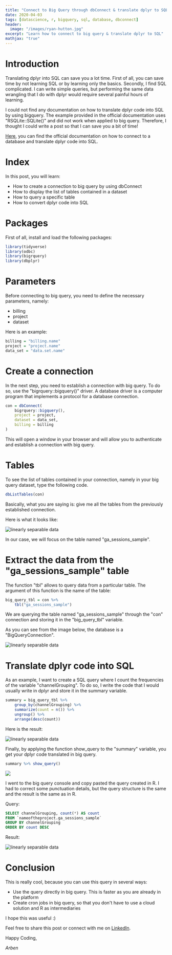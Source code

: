 ```yaml
---
title: "Connect to Big Query through dbConnect & translate dplyr to SQL"
date: 2020-04-03
tags: [datascience, r, bigquery, sql, database, dbconnect]
header:
  image: "/images/ryan-hutton.jpg"
excerpt: "Learn how to connect to big query & translate dplyr to SQL"
mathjax: "true"
---
```


# Introduction
Translating dplyr into SQL can save you a lot time. First of all, you can save time by not learning SQL or by learning only the basics. Secondly, I find SQL complicated. I can write simple queries, but performing the same data wrangling that I do with dplyr would require several painful hours of learning.

I could not find any documentation on how to translate dplyr code into SQL by using bigquery. The example provided in the official documentation uses "RSQLite::SQLite()"  and did not work when applied to big query. Therefore, I thought I could write a post so that I can save you a bit of time!

[Here](https://dbplyr.tidyverse.org/index.html), you can find the official documentation on how to connect to a database and translate dplyr code into SQL.

# Index
In this post, you will learn:

* How to create a connection to big query by using dbConnect
* How to display the list of tables contained in a dataset
* How to query a specific table
* How to convert dplyr code into SQL

# Packages

First of all, install and load the following packages:

```r
library(tidyverse)
library(odbc)
library(bigrquery)
library(dbplyr)
```

# Parameters

Before connecting to big query, you need to define the necessary parameters, namely:

* billing
* project
* dataset

Here is an example:

```r
billing = "billing.name"
project = "project.name"
data_set = "data.set.name"
```

# Create a connection

In the next step, you need to establish a connection with big query. To do so, use the "bigrquery::bigquery()" driver. A database driver is a computer program that implements a protocol for a database connection.

```r
con = dbConnect(
    bigrquery::bigquery(),
    project = project,
    dataset = data_set,
    billing = billing
)
```

This will open a window in your browser and will allow you to authenticate and establish a connection with big query.

# Tables

To see the list of tables contained in your connection, namely in your big query dataset, type the following code.

```r
dbListTables(con)
```

Basically, what you are saying is: give me all the tables from the previously established connection.

Here is what it looks like:

<img src="{{ site.url }}{{ site.baseurl }}/images/article-2-connect-to-bigquery/article-2-image-1.jpg" alt="linearly separable data">

In our case, we will focus on the table named "ga_sessions_sample".

# Extract the data from the "ga_sessions_sample" table

The function "tbl" allows to query data from a particular table. The argument of this function is the name of the table:

```r
big_query_tbl = con %>%
    tbl("ga_sessions_sample")
```

We are querying the table named "ga_sessions_sample" through the "con" connection and storing it in the "big_query_tbl" variable.

As you can see from the image below, the database is a "BigQueryConnection".

<img src="{{ site.url }}{{ site.baseurl }}/images/article-2-connect-to-bigquery/image-2.jpg" alt="linearly separable data">

# Translate dplyr code into SQL

As an example, I want to create a SQL query where I count the frequencies of the variable "channelGrouping". To do so, I write the code that I would usually write in dplyr and store it in the summary variable.

```r
summary = big_query_tbl %>%
    group_by(channelGrouping) %>%
    summarize(count = n()) %>%
    ungroup() %>%
    arrange(desc(count))
```

Here is the result:

<img src="{{ site.url }}{{ site.baseurl }}/images/article-2-connect-to-bigquery/image-3.jpg" alt="linearly separable data">

Finally, by applying the function show_query to the "summary" variable, you get your dplyr code translated in big query.

```R
summary %>% show_query()
```
<img src="{{ site.url }}{{ site.baseurl }}/images/article-2-connect-to-bigquery/image-4.jpg">

I went to the big query console and copy pasted the query created in R. I had to correct some punctuation details, but the query structure is the same and the result is the same as in R.

Query:

```SQL
SELECT channelGrouping, count(*) AS count
FROM `nameoftheproject.ga_sessions_sample`
GROUP BY channelGrouping
ORDER BY count DESC
```

Result:

<img src="{{ site.url }}{{ site.baseurl }}/images/article-2-connect-to-bigquery/image-6.jpg" alt="linearly separable data">

# Conclusion

This is really cool, because you can use this query in several ways:

* Use the query directly in big query. This is faster as you are already in the platform
* Create cron jobs in big query, so that you don't have to use a cloud solution and R as intermediaries

I hope this was useful :)

Feel free to share this post or connect with me on [LinkedIn](https://www.linkedin.com/in/arben-kqiku-301457117/).

Happy Coding,

*Arben*
